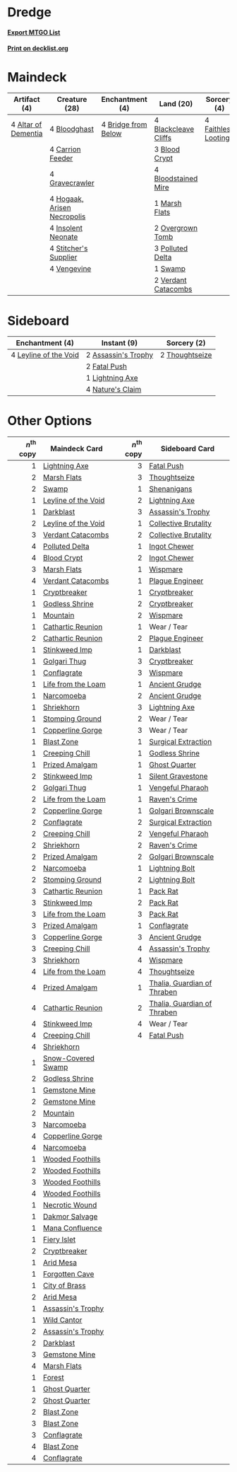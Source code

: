 # Dredge

#### [Export MTGO List](../collection/Dredge/Dredge.txt)
#### [Print on decklist.org](http://decklist.org/?deckmain=4%09Altar%20of%20Dementia%0A4%09Blackcleave%20Cliffs%0A3%09Blood%20Crypt%0A4%09Bloodghast%0A4%09Bloodstained%20Mire%0A4%09Bridge%20from%20Below%0A4%09Carrion%20Feeder%0A4%09Faithless%20Looting%0A4%09Gravecrawler%0A4%09Hogaak,%20Arisen%20Necropolis%0A4%09Insolent%20Neonate%0A1%09Marsh%20Flats%0A2%09Overgrown%20Tomb%0A3%09Polluted%20Delta%0A4%09Stitcher's%20Supplier%0A1%09Swamp%0A4%09Vengevine%0A2%09Verdant%20Catacombs&deckside=2%09Assassin's%20Trophy%0A2%09Fatal%20Push%0A4%09Leyline%20of%20the%20Void%0A1%09Lightning%20Axe%0A4%09Nature's%20Claim%0A2%09Thoughtseize)
# Maindeck

|                                         Artifact (4)                                         |                                            Creature (28)                                             |                                       Enchantment (4)                                        |                                           Land (20)                                           |                                         Sorcery (4)                                          |
|----------------------------------------------------------------------------------------------|------------------------------------------------------------------------------------------------------|----------------------------------------------------------------------------------------------|-----------------------------------------------------------------------------------------------|----------------------------------------------------------------------------------------------|
|4 [Altar of Dementia](http://gatherer.wizards.com/Pages/Card/Details.aspx?multiverseid=382212)|4 [Bloodghast](http://gatherer.wizards.com/Pages/Card/Details.aspx?multiverseid=438648)               |4 [Bridge from Below](http://gatherer.wizards.com/Pages/Card/Details.aspx?multiverseid=136054)|4 [Blackcleave Cliffs](http://gatherer.wizards.com/Pages/Card/Details.aspx?multiverseid=209401)|4 [Faithless Looting](http://gatherer.wizards.com/Pages/Card/Details.aspx?multiverseid=389512)|
|                                                                                              |4 [Carrion Feeder](http://gatherer.wizards.com/Pages/Card/Details.aspx?multiverseid=210133)           |                                                                                              |3 [Blood Crypt](http://gatherer.wizards.com/Pages/Card/Details.aspx?multiverseid=97102)        |                                                                                              |
|                                                                                              |4 [Gravecrawler](http://gatherer.wizards.com/Pages/Card/Details.aspx?multiverseid=409635)             |                                                                                              |4 [Bloodstained Mire](http://gatherer.wizards.com/Pages/Card/Details.aspx?multiverseid=405094) |                                                                                              |
|                                                                                              |4 [Hogaak, Arisen Necropolis](http://gatherer.wizards.com/Pages/Card/Details.aspx?multiverseid=464151)|                                                                                              |1 [Marsh Flats](http://gatherer.wizards.com/Pages/Card/Details.aspx?multiverseid=405101)       |                                                                                              |
|                                                                                              |4 [Insolent Neonate](http://gatherer.wizards.com/Pages/Card/Details.aspx?multiverseid=409922)         |                                                                                              |2 [Overgrown Tomb](http://gatherer.wizards.com/Pages/Card/Details.aspx?multiverseid=405103)    |                                                                                              |
|                                                                                              |4 [Stitcher's Supplier](http://gatherer.wizards.com/Pages/Card/Details.aspx?multiverseid=447257)      |                                                                                              |3 [Polluted Delta](http://gatherer.wizards.com/Pages/Card/Details.aspx?multiverseid=405104)    |                                                                                              |
|                                                                                              |4 [Vengevine](http://gatherer.wizards.com/Pages/Card/Details.aspx?multiverseid=457124)                |                                                                                              |1 [Swamp](http://gatherer.wizards.com/Pages/Card/Details.aspx?multiverseid=439858)             |                                                                                              |
|                                                                                              |                                                                                                      |                                                                                              |2 [Verdant Catacombs](http://gatherer.wizards.com/Pages/Card/Details.aspx?multiverseid=405113) |                                                                                              |


# Sideboard

|                                        Enchantment (4)                                         |                                         Instant (9)                                          |                                       Sorcery (2)                                       |
|------------------------------------------------------------------------------------------------|----------------------------------------------------------------------------------------------|-----------------------------------------------------------------------------------------|
|4 [Leyline of the Void](http://gatherer.wizards.com/Pages/Card/Details.aspx?multiverseid=107682)|2 [Assassin's Trophy](http://gatherer.wizards.com/Pages/Card/Details.aspx?multiverseid=452902)|2 [Thoughtseize](http://gatherer.wizards.com/Pages/Card/Details.aspx?multiverseid=438676)|
|                                                                                                |2 [Fatal Push](http://gatherer.wizards.com/Pages/Card/Details.aspx?multiverseid=423724)       |                                                                                         |
|                                                                                                |1 [Lightning Axe](http://gatherer.wizards.com/Pages/Card/Details.aspx?multiverseid=409925)    |                                                                                         |
|                                                                                                |4 [Nature's Claim](http://gatherer.wizards.com/Pages/Card/Details.aspx?multiverseid=382316)   |                                                                                         |


# Other Options

|*n*<sup>th</sup> copy|                                        Maindeck Card                                         |*n*<sup>th</sup> copy|                                            Sideboard Card                                            |
|--------------------:|----------------------------------------------------------------------------------------------|--------------------:|------------------------------------------------------------------------------------------------------|
|                    1|[Lightning Axe](http://gatherer.wizards.com/Pages/Card/Details.aspx?multiverseid=409925)      |                    3|[Fatal Push](http://gatherer.wizards.com/Pages/Card/Details.aspx?multiverseid=423724)                 |
|                    2|[Marsh Flats](http://gatherer.wizards.com/Pages/Card/Details.aspx?multiverseid=405101)        |                    3|[Thoughtseize](http://gatherer.wizards.com/Pages/Card/Details.aspx?multiverseid=438676)               |
|                    2|[Swamp](http://gatherer.wizards.com/Pages/Card/Details.aspx?multiverseid=439858)              |                    1|[Shenanigans](http://gatherer.wizards.com/Pages/Card/Details.aspx?multiverseid=464095)                |
|                    1|[Leyline of the Void](http://gatherer.wizards.com/Pages/Card/Details.aspx?multiverseid=107682)|                    2|[Lightning Axe](http://gatherer.wizards.com/Pages/Card/Details.aspx?multiverseid=409925)              |
|                    1|[Darkblast](http://gatherer.wizards.com/Pages/Card/Details.aspx?multiverseid=456055)          |                    3|[Assassin's Trophy](http://gatherer.wizards.com/Pages/Card/Details.aspx?multiverseid=452902)          |
|                    2|[Leyline of the Void](http://gatherer.wizards.com/Pages/Card/Details.aspx?multiverseid=107682)|                    1|[Collective Brutality](http://gatherer.wizards.com/Pages/Card/Details.aspx?multiverseid=414380)       |
|                    3|[Verdant Catacombs](http://gatherer.wizards.com/Pages/Card/Details.aspx?multiverseid=405113)  |                    2|[Collective Brutality](http://gatherer.wizards.com/Pages/Card/Details.aspx?multiverseid=414380)       |
|                    4|[Polluted Delta](http://gatherer.wizards.com/Pages/Card/Details.aspx?multiverseid=405104)     |                    1|[Ingot Chewer](http://gatherer.wizards.com/Pages/Card/Details.aspx?multiverseid=389558)               |
|                    4|[Blood Crypt](http://gatherer.wizards.com/Pages/Card/Details.aspx?multiverseid=97102)         |                    2|[Ingot Chewer](http://gatherer.wizards.com/Pages/Card/Details.aspx?multiverseid=389558)               |
|                    3|[Marsh Flats](http://gatherer.wizards.com/Pages/Card/Details.aspx?multiverseid=405101)        |                    1|[Wispmare](http://gatherer.wizards.com/Pages/Card/Details.aspx?multiverseid=145974)                   |
|                    4|[Verdant Catacombs](http://gatherer.wizards.com/Pages/Card/Details.aspx?multiverseid=405113)  |                    1|[Plague Engineer](http://gatherer.wizards.com/Pages/Card/Details.aspx?multiverseid=464049)            |
|                    1|[Cryptbreaker](http://gatherer.wizards.com/Pages/Card/Details.aspx?multiverseid=414381)       |                    1|[Cryptbreaker](http://gatherer.wizards.com/Pages/Card/Details.aspx?multiverseid=414381)               |
|                    1|[Godless Shrine](http://gatherer.wizards.com/Pages/Card/Details.aspx?multiverseid=405099)     |                    2|[Cryptbreaker](http://gatherer.wizards.com/Pages/Card/Details.aspx?multiverseid=414381)               |
|                    1|[Mountain](http://gatherer.wizards.com/Pages/Card/Details.aspx?multiverseid=439859)           |                    2|[Wispmare](http://gatherer.wizards.com/Pages/Card/Details.aspx?multiverseid=145974)                   |
|                    1|[Cathartic Reunion](http://gatherer.wizards.com/Pages/Card/Details.aspx?multiverseid=417682)  |                    1|Wear / Tear                                                                                           |
|                    2|[Cathartic Reunion](http://gatherer.wizards.com/Pages/Card/Details.aspx?multiverseid=417682)  |                    2|[Plague Engineer](http://gatherer.wizards.com/Pages/Card/Details.aspx?multiverseid=464049)            |
|                    1|[Stinkweed Imp](http://gatherer.wizards.com/Pages/Card/Details.aspx?multiverseid=193870)      |                    1|[Darkblast](http://gatherer.wizards.com/Pages/Card/Details.aspx?multiverseid=456055)                  |
|                    1|[Golgari Thug](http://gatherer.wizards.com/Pages/Card/Details.aspx?multiverseid=292953)       |                    3|[Cryptbreaker](http://gatherer.wizards.com/Pages/Card/Details.aspx?multiverseid=414381)               |
|                    1|[Conflagrate](http://gatherer.wizards.com/Pages/Card/Details.aspx?multiverseid=114909)        |                    3|[Wispmare](http://gatherer.wizards.com/Pages/Card/Details.aspx?multiverseid=145974)                   |
|                    1|[Life from the Loam](http://gatherer.wizards.com/Pages/Card/Details.aspx?multiverseid=338409) |                    1|[Ancient Grudge](http://gatherer.wizards.com/Pages/Card/Details.aspx?multiverseid=235600)             |
|                    1|[Narcomoeba](http://gatherer.wizards.com/Pages/Card/Details.aspx?multiverseid=136140)         |                    2|[Ancient Grudge](http://gatherer.wizards.com/Pages/Card/Details.aspx?multiverseid=235600)             |
|                    1|[Shriekhorn](http://gatherer.wizards.com/Pages/Card/Details.aspx?multiverseid=213786)         |                    3|[Lightning Axe](http://gatherer.wizards.com/Pages/Card/Details.aspx?multiverseid=409925)              |
|                    1|[Stomping Ground](http://gatherer.wizards.com/Pages/Card/Details.aspx?multiverseid=405110)    |                    2|Wear / Tear                                                                                           |
|                    1|[Copperline Gorge](http://gatherer.wizards.com/Pages/Card/Details.aspx?multiverseid=209408)   |                    3|Wear / Tear                                                                                           |
|                    1|[Blast Zone](http://gatherer.wizards.com/Pages/Card/Details.aspx?multiverseid=461171)         |                    1|[Surgical Extraction](http://gatherer.wizards.com/Pages/Card/Details.aspx?multiverseid=397706)        |
|                    1|[Creeping Chill](http://gatherer.wizards.com/Pages/Card/Details.aspx?multiverseid=452816)     |                    1|[Godless Shrine](http://gatherer.wizards.com/Pages/Card/Details.aspx?multiverseid=405099)             |
|                    1|[Prized Amalgam](http://gatherer.wizards.com/Pages/Card/Details.aspx?multiverseid=410014)     |                    1|[Ghost Quarter](http://gatherer.wizards.com/Pages/Card/Details.aspx?multiverseid=389534)              |
|                    2|[Stinkweed Imp](http://gatherer.wizards.com/Pages/Card/Details.aspx?multiverseid=193870)      |                    1|[Silent Gravestone](http://gatherer.wizards.com/Pages/Card/Details.aspx?multiverseid=439846)          |
|                    2|[Golgari Thug](http://gatherer.wizards.com/Pages/Card/Details.aspx?multiverseid=292953)       |                    1|[Vengeful Pharaoh](http://gatherer.wizards.com/Pages/Card/Details.aspx?multiverseid=220170)           |
|                    2|[Life from the Loam](http://gatherer.wizards.com/Pages/Card/Details.aspx?multiverseid=338409) |                    1|[Raven's Crime](http://gatherer.wizards.com/Pages/Card/Details.aspx?multiverseid=153487)              |
|                    2|[Copperline Gorge](http://gatherer.wizards.com/Pages/Card/Details.aspx?multiverseid=209408)   |                    1|[Golgari Brownscale](http://gatherer.wizards.com/Pages/Card/Details.aspx?multiverseid=89019)          |
|                    2|[Conflagrate](http://gatherer.wizards.com/Pages/Card/Details.aspx?multiverseid=114909)        |                    2|[Surgical Extraction](http://gatherer.wizards.com/Pages/Card/Details.aspx?multiverseid=397706)        |
|                    2|[Creeping Chill](http://gatherer.wizards.com/Pages/Card/Details.aspx?multiverseid=452816)     |                    2|[Vengeful Pharaoh](http://gatherer.wizards.com/Pages/Card/Details.aspx?multiverseid=220170)           |
|                    2|[Shriekhorn](http://gatherer.wizards.com/Pages/Card/Details.aspx?multiverseid=213786)         |                    2|[Raven's Crime](http://gatherer.wizards.com/Pages/Card/Details.aspx?multiverseid=153487)              |
|                    2|[Prized Amalgam](http://gatherer.wizards.com/Pages/Card/Details.aspx?multiverseid=410014)     |                    2|[Golgari Brownscale](http://gatherer.wizards.com/Pages/Card/Details.aspx?multiverseid=89019)          |
|                    2|[Narcomoeba](http://gatherer.wizards.com/Pages/Card/Details.aspx?multiverseid=136140)         |                    1|[Lightning Bolt](http://gatherer.wizards.com/Pages/Card/Details.aspx?multiverseid=806)                |
|                    2|[Stomping Ground](http://gatherer.wizards.com/Pages/Card/Details.aspx?multiverseid=405110)    |                    2|[Lightning Bolt](http://gatherer.wizards.com/Pages/Card/Details.aspx?multiverseid=806)                |
|                    3|[Cathartic Reunion](http://gatherer.wizards.com/Pages/Card/Details.aspx?multiverseid=417682)  |                    1|[Pack Rat](http://gatherer.wizards.com/Pages/Card/Details.aspx?multiverseid=253624)                   |
|                    3|[Stinkweed Imp](http://gatherer.wizards.com/Pages/Card/Details.aspx?multiverseid=193870)      |                    2|[Pack Rat](http://gatherer.wizards.com/Pages/Card/Details.aspx?multiverseid=253624)                   |
|                    3|[Life from the Loam](http://gatherer.wizards.com/Pages/Card/Details.aspx?multiverseid=338409) |                    3|[Pack Rat](http://gatherer.wizards.com/Pages/Card/Details.aspx?multiverseid=253624)                   |
|                    3|[Prized Amalgam](http://gatherer.wizards.com/Pages/Card/Details.aspx?multiverseid=410014)     |                    1|[Conflagrate](http://gatherer.wizards.com/Pages/Card/Details.aspx?multiverseid=114909)                |
|                    3|[Copperline Gorge](http://gatherer.wizards.com/Pages/Card/Details.aspx?multiverseid=209408)   |                    3|[Ancient Grudge](http://gatherer.wizards.com/Pages/Card/Details.aspx?multiverseid=235600)             |
|                    3|[Creeping Chill](http://gatherer.wizards.com/Pages/Card/Details.aspx?multiverseid=452816)     |                    4|[Assassin's Trophy](http://gatherer.wizards.com/Pages/Card/Details.aspx?multiverseid=452902)          |
|                    3|[Shriekhorn](http://gatherer.wizards.com/Pages/Card/Details.aspx?multiverseid=213786)         |                    4|[Wispmare](http://gatherer.wizards.com/Pages/Card/Details.aspx?multiverseid=145974)                   |
|                    4|[Life from the Loam](http://gatherer.wizards.com/Pages/Card/Details.aspx?multiverseid=338409) |                    4|[Thoughtseize](http://gatherer.wizards.com/Pages/Card/Details.aspx?multiverseid=438676)               |
|                    4|[Prized Amalgam](http://gatherer.wizards.com/Pages/Card/Details.aspx?multiverseid=410014)     |                    1|[Thalia, Guardian of Thraben](http://gatherer.wizards.com/Pages/Card/Details.aspx?multiverseid=442025)|
|                    4|[Cathartic Reunion](http://gatherer.wizards.com/Pages/Card/Details.aspx?multiverseid=417682)  |                    2|[Thalia, Guardian of Thraben](http://gatherer.wizards.com/Pages/Card/Details.aspx?multiverseid=442025)|
|                    4|[Stinkweed Imp](http://gatherer.wizards.com/Pages/Card/Details.aspx?multiverseid=193870)      |                    4|Wear / Tear                                                                                           |
|                    4|[Creeping Chill](http://gatherer.wizards.com/Pages/Card/Details.aspx?multiverseid=452816)     |                    4|[Fatal Push](http://gatherer.wizards.com/Pages/Card/Details.aspx?multiverseid=423724)                 |
|                    4|[Shriekhorn](http://gatherer.wizards.com/Pages/Card/Details.aspx?multiverseid=213786)         |                     |                                                                                                      |
|                    1|[Snow-Covered Swamp](http://gatherer.wizards.com/Pages/Card/Details.aspx?multiverseid=121256) |                     |                                                                                                      |
|                    2|[Godless Shrine](http://gatherer.wizards.com/Pages/Card/Details.aspx?multiverseid=405099)     |                     |                                                                                                      |
|                    1|[Gemstone Mine](http://gatherer.wizards.com/Pages/Card/Details.aspx?multiverseid=109761)      |                     |                                                                                                      |
|                    2|[Gemstone Mine](http://gatherer.wizards.com/Pages/Card/Details.aspx?multiverseid=109761)      |                     |                                                                                                      |
|                    2|[Mountain](http://gatherer.wizards.com/Pages/Card/Details.aspx?multiverseid=439859)           |                     |                                                                                                      |
|                    3|[Narcomoeba](http://gatherer.wizards.com/Pages/Card/Details.aspx?multiverseid=136140)         |                     |                                                                                                      |
|                    4|[Copperline Gorge](http://gatherer.wizards.com/Pages/Card/Details.aspx?multiverseid=209408)   |                     |                                                                                                      |
|                    4|[Narcomoeba](http://gatherer.wizards.com/Pages/Card/Details.aspx?multiverseid=136140)         |                     |                                                                                                      |
|                    1|[Wooded Foothills](http://gatherer.wizards.com/Pages/Card/Details.aspx?multiverseid=405116)   |                     |                                                                                                      |
|                    2|[Wooded Foothills](http://gatherer.wizards.com/Pages/Card/Details.aspx?multiverseid=405116)   |                     |                                                                                                      |
|                    3|[Wooded Foothills](http://gatherer.wizards.com/Pages/Card/Details.aspx?multiverseid=405116)   |                     |                                                                                                      |
|                    4|[Wooded Foothills](http://gatherer.wizards.com/Pages/Card/Details.aspx?multiverseid=405116)   |                     |                                                                                                      |
|                    1|[Necrotic Wound](http://gatherer.wizards.com/Pages/Card/Details.aspx?multiverseid=452829)     |                     |                                                                                                      |
|                    1|[Dakmor Salvage](http://gatherer.wizards.com/Pages/Card/Details.aspx?multiverseid=292984)     |                     |                                                                                                      |
|                    1|[Mana Confluence](http://gatherer.wizards.com/Pages/Card/Details.aspx?multiverseid=409573)    |                     |                                                                                                      |
|                    1|[Fiery Islet](http://gatherer.wizards.com/Pages/Card/Details.aspx?multiverseid=464187)        |                     |                                                                                                      |
|                    2|[Cryptbreaker](http://gatherer.wizards.com/Pages/Card/Details.aspx?multiverseid=414381)       |                     |                                                                                                      |
|                    1|[Arid Mesa](http://gatherer.wizards.com/Pages/Card/Details.aspx?multiverseid=405092)          |                     |                                                                                                      |
|                    1|[Forgotten Cave](http://gatherer.wizards.com/Pages/Card/Details.aspx?multiverseid=376344)     |                     |                                                                                                      |
|                    1|[City of Brass](http://gatherer.wizards.com/Pages/Card/Details.aspx?multiverseid=4178)        |                     |                                                                                                      |
|                    2|[Arid Mesa](http://gatherer.wizards.com/Pages/Card/Details.aspx?multiverseid=405092)          |                     |                                                                                                      |
|                    1|[Assassin's Trophy](http://gatherer.wizards.com/Pages/Card/Details.aspx?multiverseid=452902)  |                     |                                                                                                      |
|                    1|[Wild Cantor](http://gatherer.wizards.com/Pages/Card/Details.aspx?multiverseid=96934)         |                     |                                                                                                      |
|                    2|[Assassin's Trophy](http://gatherer.wizards.com/Pages/Card/Details.aspx?multiverseid=452902)  |                     |                                                                                                      |
|                    2|[Darkblast](http://gatherer.wizards.com/Pages/Card/Details.aspx?multiverseid=456055)          |                     |                                                                                                      |
|                    3|[Gemstone Mine](http://gatherer.wizards.com/Pages/Card/Details.aspx?multiverseid=109761)      |                     |                                                                                                      |
|                    4|[Marsh Flats](http://gatherer.wizards.com/Pages/Card/Details.aspx?multiverseid=405101)        |                     |                                                                                                      |
|                    1|[Forest](http://gatherer.wizards.com/Pages/Card/Details.aspx?multiverseid=439860)             |                     |                                                                                                      |
|                    1|[Ghost Quarter](http://gatherer.wizards.com/Pages/Card/Details.aspx?multiverseid=389534)      |                     |                                                                                                      |
|                    2|[Ghost Quarter](http://gatherer.wizards.com/Pages/Card/Details.aspx?multiverseid=389534)      |                     |                                                                                                      |
|                    2|[Blast Zone](http://gatherer.wizards.com/Pages/Card/Details.aspx?multiverseid=461171)         |                     |                                                                                                      |
|                    3|[Blast Zone](http://gatherer.wizards.com/Pages/Card/Details.aspx?multiverseid=461171)         |                     |                                                                                                      |
|                    3|[Conflagrate](http://gatherer.wizards.com/Pages/Card/Details.aspx?multiverseid=114909)        |                     |                                                                                                      |
|                    4|[Blast Zone](http://gatherer.wizards.com/Pages/Card/Details.aspx?multiverseid=461171)         |                     |                                                                                                      |
|                    4|[Conflagrate](http://gatherer.wizards.com/Pages/Card/Details.aspx?multiverseid=114909)        |                     |                                                                                                      |

